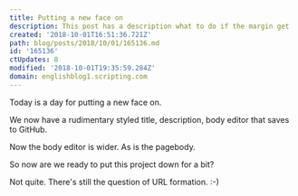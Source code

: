 ```yaml
---
title: Putting a new face on
description: This post has a description what to do if the margin get
created: '2018-10-01T16:51:36.721Z'
path: blog/posts/2018/10/01/165136.md
id: '165136'
ctUpdates: 8
modified: '2018-10-01T19:35:59.284Z'
domain: englishblog1.scripting.com
---
```

Today is a day for putting a new face on.

We now have a rudimentary styled title, description, body editor that saves to GitHub.

Now the body editor is wider. As is the pagebody.

So now are we ready to put this project down for a bit?

Not quite. There's still the question of URL formation. :-)